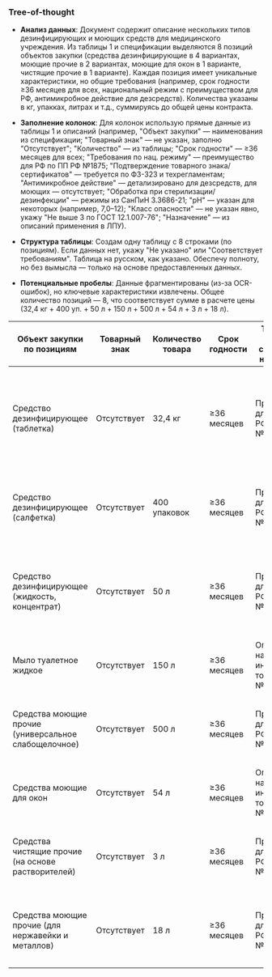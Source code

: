 ### Tree-of-thought

- **Анализ данных**: Документ содержит описание нескольких типов дезинфицирующих и моющих средств для медицинского учреждения. Из таблицы 1 и спецификации выделяются 8 позиций объектов закупки (средства дезинфицирующие в 4 вариантах, моющие прочие в 2 вариантах, моющие для окон в 1 варианте, чистящие прочие в 1 варианте). Каждая позиция имеет уникальные характеристики, но общие требования (например, срок годности ≥36 месяцев для всех, национальный режим с преимуществом для РФ, антимикробное действие для дезсредств). Количества указаны в кг, упакках, литрах и т.д., суммируясь до общей цены контракта.

- **Заполнение колонок**: Для колонок использую прямые данные из таблицы 1 и описаний (например, "Объект закупки" — наименования из спецификации; "Товарный знак" — не указан, заполню "Отсутствует"; "Количество" — из таблицы; "Срок годности" — ≥36 месяцев для всех; "Требования по нац. режиму" — преимущество для РФ по ПП РФ №1875; "Подтверждение товарного знака/сертификатов" — требуется по ФЗ-323 и техрегламентам; "Антимикробное действие" — детализировано для дезсредств, для моющих — отсутствует; "Обработка при стерилизации/дезинфекции" — режимы из СанПиН 3.3686-21; "pH" — указан для некоторых (например, 7,0–12); "Класс опасности" — не указан явно, укажу "Не выше 3 по ГОСТ 12.1.007-76"; "Назначение" — из описаний применения в ЛПУ).

- **Структура таблицы**: Создам одну таблицу с 8 строками (по позициям). Если данных нет, укажу "Не указано" или "Соответствует требованиям". Таблица на русском, как указано. Обеспечу полноту, но без вымысла — только на основе предоставленных данных.

- **Потенциальные пробелы**: Данные фрагментированы (из-за OCR-ошибок), но ключевые характеристики извлечены. Общее количество позиций — 8, что соответствует сумме в расчете цены (32,4 кг + 400 уп. + 50 л + 150 л + 500 л + 54 л + 3 л + 18 л).

| Объект закупки по позициям | Товарный знак | Количество товара | Срок годности | Требования по соблюдению нац. режима | Подтверждение товарного знака | Подтверждение сертификатов происхождения товара | Антимикробное действие | Обработка при стерилизации | Режим обработки при дезинфекции | pH средства | Класс опасности вредного вещества | Назначение (предназначение) средства |
|----------------------------|---------------|-------------------|---------------|-------------------------------------|-------------------------------|------------------------------------------------|-------------------------|----------------------------|---------------------------------|------------|-----------------------------------|-------------------------------------|
| Средство дезинфицирующее (таблетка) | Отсутствует | 32,4 кг | ≥36 месяцев | Преимущество для товаров РФ (ПП РФ №1875) | Не требуется (отсутствует знак) | Номер реестровой записи из реестра российской промышленной продукции | В отношении бактерий (вкл. туберкулез, легионеллез), вирусов (гепатиты, ВИЧ, ОРВИ), грибов (Кандида, Трихофитон), спор бактерий | Не указано | Вирусный: ≤2 т/20 л воды, экспозиция ≤30 мин; туберкулез: ≤14 т/20 л воды, ≤30 мин | Не указано | Не выше 3 (ГОСТ 12.1.007-76) | Дезинфекция и мытье поверхностей, сантехники, мед. отходов в ЛПУ |
| Средство дезинфицирующее (салфетка) | Отсутствует | 400 упаковок | ≥36 месяцев | Преимущество для товаров РФ (ПП РФ №1875) | Не требуется (отсутствует знак) | Номер реестровой записи из реестра российской промышленной продукции | В отношении грам+ и грам- бактерий, вирусов | Не указано | Экспозиция ≤3 мин на поверхностях | Не указано | Не выше 3 (ГОСТ 12.1.007-76) | Дезинфекция поверхностей, перчаток, загрязненных кровью в ЛПУ |
| Средство дезинфицирующее (жидкость, концентрат) | Отсутствует | 50 л | ≥36 месяцев | Преимущество для товаров РФ (ПП РФ №1875) | Не требуется (отсутствует знак) | Номер реестровой записи из реестра российской промышленной продукции | Бактерицидное (грам+ и грам-, микобактерии, анаэробы), вирулицидное (все вирусы-патогены), фунгицидное, овоцидное | Не указано | Бактериальный: из 1 л ≥100 л, ≤15 мин; вирусный: ≥100 л, ≤60 мин | ≥9 и ≤12 | Не выше 3 (ГОСТ 12.1.007-76) | Профилактическая, текущая дезинфекция, генеральные уборки, ПСО ИМН в ЛПУ |
| Мыло туалетное жидкое | Отсутствует | 150 л | ≥36 месяцев | Ограничение на иностранные товары (ПП РФ №1875) | Не требуется (отсутствует знак) | Наименование страны по классификатору (предпочтение РФ/ЕАЭС) | Не указано (не дезсредство) | Не указано | Не указано | Не указано | Не выше 3 (ГОСТ 12.1.007-76) | Гигиена рук в ЛПУ |
| Средства моющие прочие (универсальное слабощелочное) | Отсутствует | 500 л | ≥36 месяцев | Преимущество для товаров РФ (ПП РФ №1875) | Не требуется (отсутствует знак) | Номер реестровой записи из реестра российской промышленной продукции | Не указано (не дезсредство) | Не указано | Мытье: из 1 л ≥500 л (ручно), ≥1000 л (стекло) | 7,0 | Не выше 3 (ГОСТ 12.1.007-76) | Профессиональная очистка поверхностей, уборка, стирка белья в ЛПУ |
| Средства моющие для окон | Отсутствует | 54 л | ≥36 месяцев | Ограничение на иностранные товары (ПП РФ №1875) | Не требуется (отсутствует знак) | Наименование страны по классификатору (предпочтение РФ/ЕАЭС) | Не указано (не дезсредство) | Не указано | Мытье: из 1 л ≥1000 л | 8,0 | Не выше 3 (ГОСТ 12.1.007-76) | Мытье окон, витрин, стекол в ЛПУ без разводов |
| Средства чистящие прочие (на основе растворителей) | Отсутствует | 3 л | ≥36 месяцев | Преимущество для товаров РФ (ПП РФ №1875) | Не требуется (отсутствует знак) | Номер реестровой записи из реестра российской промышленной продукции | Не указано (не дезсредство) | Не указано | Без разбавления, экспозиция 2-3 мин | 6,0 | Не выше 3 (ГОСТ 12.1.007-76) | Удаление следов клея, жиров, копоти с устойчивых поверхностей в ЛПУ |
| Средства моющие прочие (для нержавейки и металлов) | Отсутствует | 18 л | ≥36 месяцев | Преимущество для товаров РФ (ПП РФ №1875) | Не требуется (отсутствует знак) | Номер реестровой записи из реестра российской промышленной продукции | Не указано (не дезсредство) | Не указано | Без разбавления, расход 6-9 г/м² | 7,0 | Не выше 3 (ГОСТ 12.1.007-76) | Очистка нержавейки, металлов, твердых поверхностей в ЛПУ |